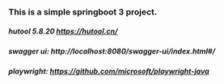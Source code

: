 ### This is a simple springboot 3 project.

##### hutool 5.8.20 https://hutool.cn/
##### swagger ui: http://localhost:8080/swagger-ui/index.html#/
##### playwright: https://github.com/microsoft/playwright-java
